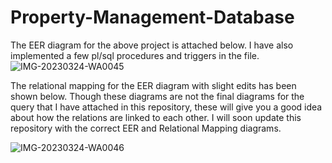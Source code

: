 # Property-Management-Database

The EER diagram for the above project is attached below. I have also implemented a few pl/sql procedures and triggers in the file.
![IMG-20230324-WA0045](https://github.com/vishva3/Property-Management-Database/assets/73128169/cae85925-b59d-4f64-aa0b-3d463ce96f96)

The relational mapping for the EER diagram with slight edits has been shown below. Though these diagrams are not the final diagrams for the query that I have attached in this repository, these will give you a good idea about how the relations are linked to each other. I will soon update this repository with the correct EER and Relational Mapping diagrams.

![IMG-20230324-WA0046](https://github.com/vishva3/Property-Management-Database/assets/73128169/9b9d816b-8597-448d-8264-88db1f8f7371)
